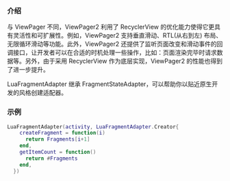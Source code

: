 ### 介绍
与 ViewPager 不同，ViewPager2 利用了 RecyclerView 的优化能力使得它更具有灵活性和可扩展性。例如，ViewPager2 支持垂直滑动、RTL(从右到左) 布局、无限循环滑动等功能。此外，ViewPager2 还提供了监听页面改变和滑动事件的回调接口，让开发者可以在合适的时机处理一些操作，比如：页面渲染完毕时请求数据等。另外，由于采用 RecyclerView 作为底层实现，ViewPager2 的性能也得到了进一步提升。

LuaFragmentAdapter 继承 FragmentStateAdapter，可以帮助你以贴近原生开发的风格创建适配器。

### 示例

```lua
LuaFragmentAdapter(activity, LuaFragmentAdapter.Creator{
    createFragment = function(i)
      return Fragments[i+1]
    end,
    getItemCount = function()
      return #Fragments
    end,
  })
```
